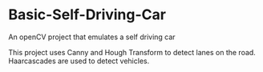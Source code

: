 # Basic-Self-Driving-Car
An openCV project that emulates a self driving car

This project uses Canny and Hough Transform to detect lanes on the road. Haarcascades are used to detect vehicles.
